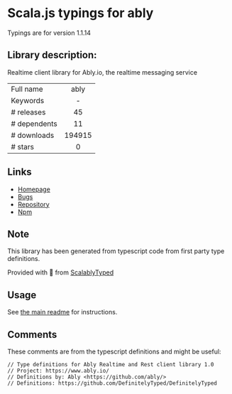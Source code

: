 
# Scala.js typings for ably

Typings are for version 1.1.14

## Library description:
Realtime client library for Ably.io, the realtime messaging service

|                    |                 |
| ------------------ | :-------------: |
| Full name          | ably |
| Keywords           | - |
| # releases         | 45 |
| # dependents       | 11 |
| # downloads        | 194915 |
| # stars            | 0 |

## Links
- [Homepage](https://github.com/ably/ably-js#readme)
- [Bugs](https://github.com/ably/ably-js/issues)
- [Repository](https://github.com/ably/ably-js)
- [Npm](https://www.npmjs.com/package/ably)
    


## Note
This library has been generated from typescript code from first party type definitions.

Provided with :purple_heart: from [ScalablyTyped](https://github.com/oyvindberg/ScalablyTyped)

## Usage
See [the main readme](../../readme.md) for instructions.

## Comments

These comments are from the typescript definitions and might be useful:
```
// Type definitions for Ably Realtime and Rest client library 1.0
// Project: https://www.ably.io/
// Definitions by: Ably <https://github.com/ably/>
// Definitions: https://github.com/DefinitelyTyped/DefinitelyTyped

```

